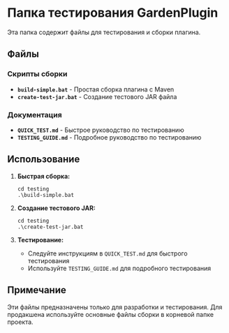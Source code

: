 # Папка тестирования GardenPlugin

Эта папка содержит файлы для тестирования и сборки плагина.

## Файлы

### Скрипты сборки
- **`build-simple.bat`** - Простая сборка плагина с Maven
- **`create-test-jar.bat`** - Создание тестового JAR файла

### Документация
- **`QUICK_TEST.md`** - Быстрое руководство по тестированию
- **`TESTING_GUIDE.md`** - Подробное руководство по тестированию

## Использование

1. **Быстрая сборка:**
   ```
   cd testing
   .\build-simple.bat
   ```

2. **Создание тестового JAR:**
   ```
   cd testing
   .\create-test-jar.bat
   ```

3. **Тестирование:**
   - Следуйте инструкциям в `QUICK_TEST.md` для быстрого тестирования
   - Используйте `TESTING_GUIDE.md` для подробного тестирования

## Примечание

Эти файлы предназначены только для разработки и тестирования. Для продакшена используйте основные файлы сборки в корневой папке проекта. 